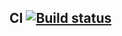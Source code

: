 ## CI  [![Build status](https://ci.appveyor.com/api/projects/status/aapylsdfmk15kedj?svg=true)](https://ci.appveyor.com/project/AlexeyPotapenko/patterns)
